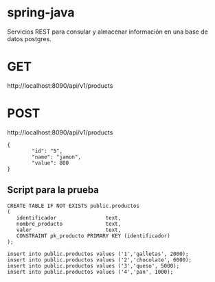 # spring-java

Servicios REST para consular y almacenar información en una base de datos postgres.



# GET 
http://localhost:8090/api/v1/products

# POST 
http://localhost:8090/api/v1/products
  
```
{
        "id": "5",
        "name": "jamon",
        "value": 800
}
```


  ## Script para la prueba
```
CREATE TABLE IF NOT EXISTS public.productos
(
   identificador             	text,
   nombre_producto             	text,
   valor                       	text,
   CONSTRAINT pk_producto PRIMARY KEY (identificador)
);

insert into public.productos values ('1','galletas', 2000);
insert into public.productos values ('2','chocolate', 6000);
insert into public.productos values ('3','queso', 5000);
insert into public.productos values ('4','pan', 1000);
```
